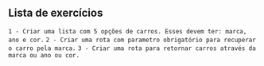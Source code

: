 ## Lista de exercícios
`1 - Criar uma lista com 5 opções de carros. Esses devem ter: marca, ano e cor.`
`2 - Criar uma rota com parametro obrigatório para recuperar o carro pela marca.`
`3 - Criar uma rota para retornar carros através da marca ou ano ou cor.`
